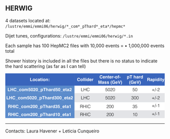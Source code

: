## HERWIG

4 datasets located at: `/lustre/emmi/emmi06/herwig/*_com*_pThard*_eta*/hepmc*`

Dijet tunes, configurations: `/lustre/emmi/emmi06/herwig/*.in`

Each sample has 100 HepMC2 files with 10,000 events = • 1,000,000 events total

Shower history is included in all the files but there is no
status to indicate the hard scattering (as far as I can tell)

![Herwig](img/example/Herwig.png)

<hr>

Contacts: Laura Havener + Leticia Cunqueiro
